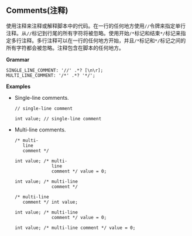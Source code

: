 ## Comments(注释)

使用注释来注释或解释脚本中的代码。在一行的任何地方使用`//`令牌来指定单行注释。从`//`标记到行尾的所有字符将被忽略。使用开始`/*`标记和结束`*/`标记来指定多行注释。多行注释可以在一行的任何地方开始，并且`/*`标记和`*/`标记之间的所有字符都会被忽略。注释包含在脚本的任何地方。

**Grammar**

```ANTLR4
SINGLE_LINE_COMMENT: '//' .*? [\n\r];
MULTI_LINE_COMMENT: '/*' .*? '*/';
```



**Examples**

- Single-line comments.

  ```Painless
  // single-line comment
  
  int value; // single-line comment
  ```

- Multi-line comments.

  ```Painless
  /* multi-
     line
     comment */
  
  int value; /* multi-
                line
                comment */ value = 0;
  
  int value; /* multi-line
                comment */
  
  /* multi-line
     comment */ int value;
  
  int value; /* multi-line
                comment */ value = 0;
  
  int value; /* multi-line comment */ value = 0;
  ```

